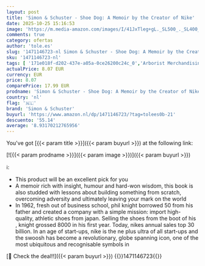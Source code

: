 ```yaml
---
layout: post
title: 'Simon & Schuster - Shoe Dog: A Memoir by the Creator of Nike'
date: 2025-10-25 15:16:53
image: 'https://m.media-amazon.com/images/I/41JxTleg+gL._SL500_._SL400_.jpg'
comments: true
category: ofertas
author: 'tole.es'
slug: '1471146723-nl Simon & Schuster - Shoe Dog: A Memoir by the Creator of Nike'
sku: '1471146723-nl'
tags: [ '171e018f-d202-437e-a05a-0ce26200c24c_0','Arborist Merchandising Root','Bedrijfsmanagement','Bedrijfsontwikkeling & ondernemerschap','Biografieën & memoires','Biografieën van economen','Biografieën van professionals & academici','Biografieën van zakenlui','Boeken','Detailhandelindustrie','Engelstalige boeken','Featured Categories','Gezin & lifestyle','Industrieën','Ondernemerschap','Productie-industrie','Self Service','Special Features Stores','Zakelijk management & leiderschap','Zakenwereld & economie','Zelfhulp','simon & schuster','🇳🇱', ]
actualPrice: 8.07 EUR
currency: EUR
price: 8.07
comparePrice: 17.99 EUR
prodname: 'Simon & Schuster - Shoe Dog: A Memoir by the Creator of Nike'
country: 'nl'
flag: '🇳🇱'
brand: 'Simon & Schuster'
buyurl: 'https://www.amazon.nl/dp/1471146723/?tag=tolees0b-21'
descuento: '55.14'
average: '8.93170212765956'
---
```


You've got [{{< param title >}}]({{< param buyurl >}}) at the following link:

[![{{< param prodname >}}]({{< param image >}})]({{< param buyurl >}})

ℹ️:

- This product will be an excellent pick for you
- A memoir rich with insight, humour and hard-won wisdom, this book is also studded with lessons about building something from scratch, overcoming adversity and ultimately leaving your mark on the world
- In 1962, fresh out of business school, phil knight borrowed 50 from his father and created a company with a simple mission: import high-quality, athletic shoes from japan. Selling the shoes from the boot of his , knight grossed 8000 in his first year. Today, nikes annual sales top 30 billion. In an age of start-ups, nike is the ne plus ultra of all start-ups and the swoosh has become a revolutionary, globe spanning icon, one of the most ubiquitous and recognisable symbols in

[🛒 Check the deal!!]({{< param buyurl >}})
{{<world>}}1471146723{{</world>}}
